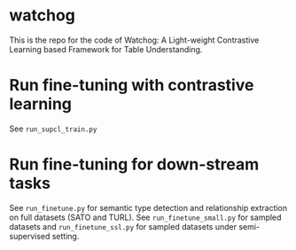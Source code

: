 # watchog

This is the repo for the code of Watchog: A Light-weight Contrastive Learning based Framework for Table Understanding.

# Run fine-tuning with contrastive learning

See `run_supcl_train.py`

# Run fine-tuning for down-stream tasks
See `run_finetune.py` for semantic type detection and relationship extraction on full datasets (SATO and TURL). See `run_finetune_small.py` for sampled datasets and `run_finetune_ssl.py` for sampled datasets under semi-supervised setting.
